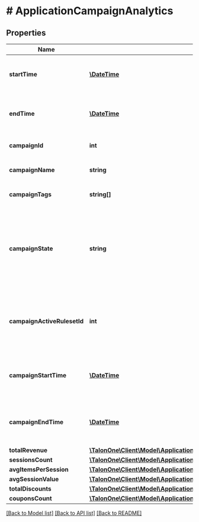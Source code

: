 # # ApplicationCampaignAnalytics

## Properties

Name | Type | Description | Notes
------------ | ------------- | ------------- | -------------
**startTime** | [**\DateTime**](\DateTime.md) | The start of the aggregation time frame in UTC. | [optional] 
**endTime** | [**\DateTime**](\DateTime.md) | The end of the aggregation time frame in UTC. | [optional] 
**campaignId** | **int** | The ID of the campaign. | [optional] 
**campaignName** | **string** | The name of the campaign. | [optional] 
**campaignTags** | **string[]** | A list of tags for the campaign. | [optional] 
**campaignState** | **string** | The state of the campaign.  **Note:** A disabled or archived campaign is not evaluated for rules or coupons. | [optional] [default to 'enabled']
**campaignActiveRulesetId** | **int** | The [ID of the ruleset](https://docs.talon.one/management-api#operation/getRulesets) this campaign applies on customer session evaluation. | [optional] 
**campaignStartTime** | [**\DateTime**](\DateTime.md) | Date and time when the campaign becomes active. | [optional] 
**campaignEndTime** | [**\DateTime**](\DateTime.md) | Date and time when the campaign becomes inactive. | [optional] 
**totalRevenue** | [**\TalonOne\Client\Model\ApplicationCampaignAnalyticsTotalRevenue**](ApplicationCampaignAnalyticsTotalRevenue.md) |  | [optional] 
**sessionsCount** | [**\TalonOne\Client\Model\ApplicationCampaignAnalyticsSessionsCount**](ApplicationCampaignAnalyticsSessionsCount.md) |  | [optional] 
**avgItemsPerSession** | [**\TalonOne\Client\Model\ApplicationCampaignAnalyticsAvgItemsPerSession**](ApplicationCampaignAnalyticsAvgItemsPerSession.md) |  | [optional] 
**avgSessionValue** | [**\TalonOne\Client\Model\ApplicationCampaignAnalyticsAvgSessionValue**](ApplicationCampaignAnalyticsAvgSessionValue.md) |  | [optional] 
**totalDiscounts** | [**\TalonOne\Client\Model\ApplicationCampaignAnalyticsTotalDiscounts**](ApplicationCampaignAnalyticsTotalDiscounts.md) |  | [optional] 
**couponsCount** | [**\TalonOne\Client\Model\ApplicationCampaignAnalyticsCouponsCount**](ApplicationCampaignAnalyticsCouponsCount.md) |  | [optional] 

[[Back to Model list]](../../README.md#documentation-for-models) [[Back to API list]](../../README.md#documentation-for-api-endpoints) [[Back to README]](../../README.md)


